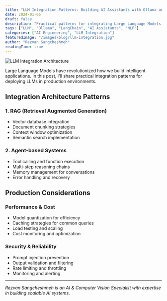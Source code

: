 ```yaml
---
title: "LLM Integration Patterns: Building AI Assistants with Ollama and LangChain"
date: 2024-01-05
draft: false
description: "Practical patterns for integrating Large Language Models into production applications using Ollama and LangChain"
tags: ["LLM", "Ollama", "LangChain", "AI Assistants", "NLP"]
categories: ["AI Engineering", "LLM Integration"]
featuredImage: "/images/blog/llm-integration.jpg"
author: "Rezvan Sangcheshmeh"
readingTime: true
---
```


![LLM Integration Architecture](/images/blog/llm-architecture.jpg)

Large Language Models have revolutionized how we build intelligent applications. In this post, I'll share practical integration patterns for deploying LLMs in production environments.

## Integration Architecture Patterns

### 1. **RAG (Retrieval Augmented Generation)**
- Vector database integration
- Document chunking strategies
- Context window optimization
- Semantic search implementation

### 2. **Agent-based Systems**
- Tool calling and function execution
- Multi-step reasoning chains
- Memory management for conversations
- Error handling and recovery

## Production Considerations

### Performance & Cost
- Model quantization for efficiency
- Caching strategies for common queries
- Load testing and scaling
- Cost monitoring and optimization

### Security & Reliability
- Prompt injection prevention
- Output validation and filtering
- Rate limiting and throttling
- Monitoring and alerting

---
*Rezvan Sangcheshmeh is an AI & Computer Vision Specialist with expertise in building scalable AI systems.*